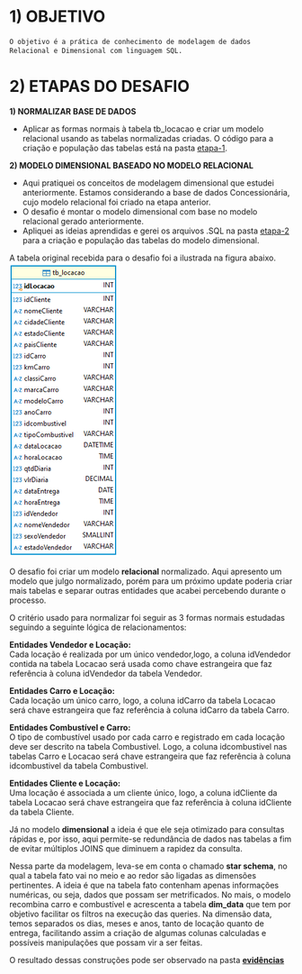 # 1) OBJETIVO
	O objetivo é a prática de conhecimento de modelagem de dados Relacional e Dimensional com linguagem SQL.

# 2) ETAPAS DO DESAFIO  
**1) NORMALIZAR BASE DE DADOS**  
 - Aplicar as formas normais à tabela tb_locacao e criar um modelo relacional usando as tabelas normalizadas criadas.
 O código para a criação e população das tabelas está na pasta [etapa-1](/Sprint2/Desafio/etapa-1/).  

 **2) MODELO DIMENSIONAL BASEADO NO MODELO RELACIONAL**  
- Aqui pratiquei os conceitos de modelagem dimensional que estudei anteriormente. Estamos considerando a base de dados Concessionária, cujo modelo relacional foi criado na etapa anterior.  
- O desafio é montar o modelo dimensional com base no modelo relacional gerado anteriormente.   
- Apliquei as ideias aprendidas e gerei os arquivos .SQL na pasta [etapa-2](/Sprint2/Desafio/etapa-2/) para a criação e população das tabelas do modelo dimensional.  

A tabela original recebida para o desafio foi a ilustrada na figura abaixo.  
![](/Sprint2/evidencias/tabelaOriginal.png)  

O desafio foi criar um modelo **relacional** normalizado. Aqui apresento um modelo que julgo normalizado, porém para um próximo update poderia criar mais tabelas e separar outras entidades que acabei percebendo durante o processo.

O critério usado para normalizar foi seguir as 3 formas normais estudadas seguindo a seguinte lógica de relacionamentos:  

**Entidades Vendedor e Locação:**   
	Cada locação é realizada por um único vendedor,logo, a coluna idVendedor contida na tabela Locacao será usada como chave estrangeira que faz referência à coluna idVendedor da tabela Vendedor.  

**Entidades Carro e Locação:**   
	Cada locação um único carro, logo, a coluna idCarro da tabela Locacao será chave estrangeira que faz referência à coluna idCarro da tabela Carro.

**Entidades Combustível e Carro:**  
	O tipo de combustível usado por cada carro e registrado em cada locação deve ser descrito na tabela Combustivel. Logo, a coluna idcombustivel nas tabelas Carro e Locacao será chave estrangeira que faz referência à coluna idcombustivel da tabela Combustivel.

**Entidades Cliente e Locação:**  
	Uma locação é associada a um cliente único, logo, a coluna idCliente da tabela Locacao será chave estrangeira que faz referência à coluna idCliente da tabela Cliente.

Já no modelo **dimensional** a ideia é que ele seja otimizado para consultas rápidas e, por isso, aqui permite-se redundância de dados nas tabelas a fim de evitar múltiplos JOINS que diminuem a rapidez da consulta.   

Nessa parte da modelagem, leva-se em conta o chamado **star schema**, no qual a tabela fato vai no meio e ao redor são ligadas as dimensões pertinentes. A ideia é que na tabela fato contenham apenas informações numéricas, ou seja, dados que possam ser metrificados. No mais, o modelo recombina carro e combustível e acrescenta a tabela **dim_data** que tem por objetivo facilitar os filtros na execução das queries. Na dimensão data, temos separados os dias, meses e anos, tanto de locação quanto de entrega, facilitando assim a criação de algumas colunas calculadas e possíveis manipulações que possam vir a ser feitas.  

O resultado dessas construções pode ser observado na pasta [**evidências**](/Sprint2/evidencias/README.md)










